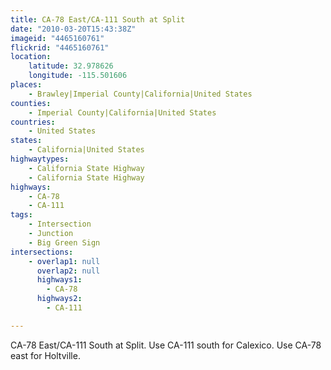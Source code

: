 ```yaml
---
title: CA-78 East/CA-111 South at Split
date: "2010-03-20T15:43:38Z"
imageid: "4465160761"
flickrid: "4465160761"
location:
    latitude: 32.978626
    longitude: -115.501606
places:
    - Brawley|Imperial County|California|United States
counties:
    - Imperial County|California|United States
countries:
    - United States
states:
    - California|United States
highwaytypes:
    - California State Highway
    - California State Highway
highways:
    - CA-78
    - CA-111
tags:
    - Intersection
    - Junction
    - Big Green Sign
intersections:
    - overlap1: null
      overlap2: null
      highways1:
        - CA-78
      highways2:
        - CA-111

---
```

CA-78 East/CA-111 South at Split.  Use CA-111 south for Calexico.  Use CA-78 east for Holtville.
